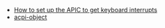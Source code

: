 - [How to set up the APIC to get keyboard interrupts](https://blog.wesleyac.com/posts/ioapic-interrupts#fnref1)
- [acpi-object](https://www.kernel.org/doc/html/next/arm64/acpi_object_usage.html)
